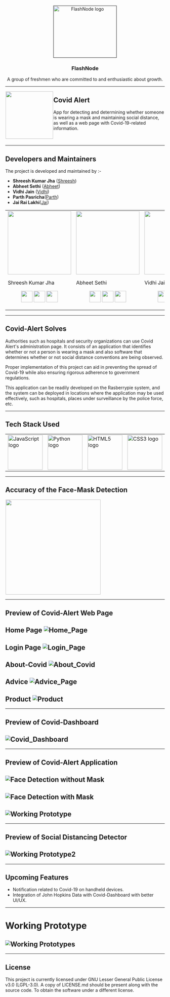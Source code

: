 <p align="center">
  <a href="">
    <img src="/img/Logo2.png" alt="FlashNode logo" width="200" height="165">
  </a>
</p>

<h3 align="center">FlashNode</h3>

<p align="center">
  A group of freshmen who are committed to and enthusiastic about growth.
  <br>

-------
<img src="/img/logo.jfif" align="left" hspace="1" vspace="1" height="150" width="150">

## Covid Alert

App for detecting and determining whether someone is wearing a mask and maintaining social distance, as well as a web page with Covid-19-related information.

<br>
  
------
## Developers and Maintainers
The project is developed and maintained by :-
- **Shreesh Kumar Jha** ([Shreesh](https://github.com/shreeshjha))
- **Abheet Sethi** ([Abheet](https://github.com/AbheetSethi))
- **Vidhi Jain** ([Vidhi](https://github.com/vidhijain470))
- **Parth Pasricha**([Parth](https://github.com/Parth132))
- **Jai Rai Lakhi**([Jai](https://github.com/JaiRaiLakhi))  
<table>
<tr>
<td>
      <img src="https://avatars.githubusercontent.com/u/32769890?s=200&u=4ab22e420fe19647cdef4ab0bcbdb0c1cdf5bccb&v=4"/width="200" height="200"/>
  
  Shreesh Kumar Jha

<p align="center">
<a href = "https://github.com/shreeshjha"><img src = "http://www.iconninja.com/files/241/825/211/round-collaboration-social-github-code-circle-network-icon.svg" width="36" height = "36"/></a>
<a href = "https://twitter.com/Shreesh_K_Jha"><img src = "https://www.shareicon.net/download/2016/07/06/107115_media.svg" width="36" height="36"/></a>
<a href = "https://www.linkedin.com/in/shreeshjha/"><img src = "http://www.iconninja.com/files/863/607/751/network-linkedin-social-connection-circular-circle-media-icon.svg" width="36" height="36"/></a>
</p>
</td>

<td>
     <img src="https://avatars.githubusercontent.com/u/76446866?v=4"/width="200" height="200"/>
  
  Abheet Sethi
<p align="center">
<a href = "https://github.com/AbheetSethi"><img src = "http://www.iconninja.com/files/241/825/211/round-collaboration-social-github-code-circle-network-icon.svg" width="36" height = "36"/></a>
<a href = "https://twitter.com/SethiAbheet"><img src = "https://www.shareicon.net/download/2016/07/06/107115_media.svg" width="36" height="36"/></a>
<a href = "https://www.linkedin.com/in/abheet-sethi-05a805200/"><img src = "http://www.iconninja.com/files/863/607/751/network-linkedin-social-connection-circular-circle-media-icon.svg" width="36" height="36"/></a>
</p>
</td>

<td>
    <img src="https://avatars.githubusercontent.com/u/79098805?v=4"/width="200" height="200"/>
  
   Vidhi Jain

<p align="center">
<a href = "https://github.com/vidhijain470"><img src = "http://www.iconninja.com/files/241/825/211/round-collaboration-social-github-code-circle-network-icon.svg" width="36" height = "36"/></a>
<a href = "https://twitter.com/vidhi470"><img src = "https://www.shareicon.net/download/2016/07/06/107115_media.svg" width="36" height="36"/></a>
<a href = "https://www.linkedin.com/in/vidhi-jain-317633205/"><img src = "http://www.iconninja.com/files/863/607/751/network-linkedin-social-connection-circular-circle-media-icon.svg" width="36" height="36"/></a>
</p>
</td>

<td> 
    <img src="https://avatars.githubusercontent.com/u/84956333?v=4"/width="200" height="200"/>
  
  Parth Pasricha

<p align="center">
<a href = "https://github.com/Parth132"><img src = "http://www.iconninja.com/files/241/825/211/round-collaboration-social-github-code-circle-network-icon.svg" width="36" height = "36"/></a>
<a href = "https://twitter.com/Parth70332689"><img src = "https://www.shareicon.net/download/2016/07/06/107115_media.svg" width="36" height="36"/></a>
<a href = "https://www.linkedin.com/in/parth-pasricha/"><img src = "http://www.iconninja.com/files/863/607/751/network-linkedin-social-connection-circular-circle-media-icon.svg" width="36" height="36"/></a>
</p>
</td>
  
<td> 
    <img src="https://avatars.githubusercontent.com/u/84956333?v=4"/width="200" height="200"/>
  
  Jai Rai Lakhi

<p align="center">
<a href = "https://github.com/JaiRaiLakhi"><img src = "http://www.iconninja.com/files/241/825/211/round-collaboration-social-github-code-circle-network-icon.svg" width="36" height = "36"/></a>
<a href = "https://twitter.com/jairai336"><img src = "https://www.shareicon.net/download/2016/07/06/107115_media.svg" width="36" height="36"/></a>
<a href = "https://www.linkedin.com/in/jai-rai-0b9177213/"><img src = "http://www.iconninja.com/files/863/607/751/network-linkedin-social-connection-circular-circle-media-icon.svg" width="36" height="36"/></a>
</p>
</td>

<td>
</tr>
</table>

--------

## Covid-Alert Solves
Authorities such as hospitals and security organizations can use Covid Alert's administration page. It consists of an application that identifies whether or not a person is wearing a mask and also software that determines whether or not social distance conventions are being observed.

Proper implementation of this project can aid in preventing the spread of Covid-19 while also ensuring rigorous adherence to government regulations.

This application can be readily developed on the Rasberrypie system, and the system can be deployed in locations where the application may be used effectively, such as hospitals, places under surveillance by the police force, etc.

--------

## Tech Stack Used

<table>
<tr>
<td>
  <img src="/img/Js.png" alt="JavaScript logo" width="110" height="110">
</td>
 
<td>
  <img src="/img/py.png" alt="Python logo" width="110" height="110">
</td>

<td>
  <img src="/img/html5.png" alt="HTML5 logo" width="110" height="110">
</td>

<td>
  <img src="/img/css3.jpg" alt="CSS3 logo" width="110" height="110">
</td>
</tr>
</table>
  

--------

## Accuracy of the Face-Mask Detection

<img src="/img/plot.png" align="center" hspace="1" vspace="1" height="300" width="300">

--------
  
## Preview of Covid-Alert Web Page

Home Page
![Home_Page](/img/Homepage.jpeg)
--------
Login Page
![Login_Page](/img/Login.jpeg)
--------
About-Covid
![About_Covid](/img/About-Covid.jpeg)
--------
Advice
![Advice_Page](/img/Precaution.jpeg)
--------
Product
![Product](/img/Products.jpeg)
---------

---------
## Preview of Covid-Dashboard

![Covid_Dashboard](/img/Covid-Dashboard.PNG)
-------

-------
## Preview of Covid-Alert Application

![Face Detection without Mask](/img/FaceDetection_NoMask.png)
--------
![Face Detection with Mask](/img/FaceDetection_Mask.png)
--------
![Working Prototype](/img/Covid-Alert-Application-Prototyp.gif)
--------

--------
## Preview of Social Distancing Detector

![Working Prototype2](/img/Social-Distancing-Preview.gif)
-------

-------
## Upcoming Features

- Notification related to Covid-19 on handheld devices.
- Integration of John Hopkins Data with Covid-Dashboard with better UI/UX.

--------
# Working Prototype
![Working Prototypes](/img/FlashNodeCovidAlert.gif)
---------

---------
## License

This project is currently licensed under GNU Lesser General Public License v3.0 (LGPL-3.0). A copy of LICENSE.md should be present along with the source code. To obtain the software under a different license.
      






